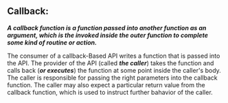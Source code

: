 ## Callback:

**_A callback function is a function passed into another function as an argument, which is the invoked inside the outer function to complete some kind of routine or action._**

The consumer of a callback-Based API writes a function that is passed into the API. The provider of the API (called **_the caller_**) takes the function and calls back (**_or executes_**) the function at some point inside the caller's body. The caller is responsible for passing the right parameters into the callback function. The caller may also expect a particular return value from the callback function, which is used to instruct further bahavior of the caller.
